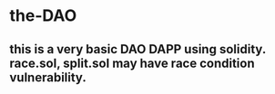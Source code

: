 # the-DAO
## this is a very basic DAO DAPP using solidity. race.sol, split.sol may have race condition vulnerability.
